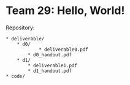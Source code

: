 # Team 29: Hello, World!

Repository:

    * deliverable/
		* d0/
        		* deliverable0.pdf
			* d0_handout.pdf
		* d1/
			* deliverable1.pdf
			* d1_handout.pdf
    * code/

